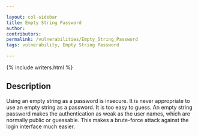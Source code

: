 ```yaml
---

layout: col-sidebar
title: Empty String Password
author: 
contributors: 
permalink: /vulnerabilities/Empty_String_Password
tags: vulnerability, Empty String Password

---
```


{% include writers.html %}

## Description

Using an empty string as a password is insecure. It is never appropriate to use an empty string as a password. It is too easy to guess. An empty string password makes the authentication as weak as the user names, which are normally public or guessable. This makes a brute-force attack against the login interface much easier.
